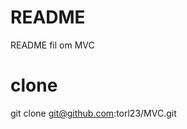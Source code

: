 README
=============================
README fil om MVC

clone
===================
git clone git@github.com:torl23/MVC.git

